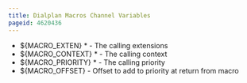 ```yaml
---
title: Dialplan Macros Channel Variables
pageid: 4620436
---
```


* ${MACRO_EXTEN} \* - The calling extensions
* ${MACRO_CONTEXT} \* - The calling context
* ${MACRO_PRIORITY} \* - The calling priority
* ${MACRO_OFFSET} - Offset to add to priority at return from macro


